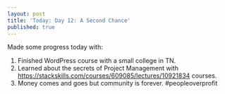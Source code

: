 ```yaml
---
layout: post
title: 'Today: Day 12: A Second Chance'
published: true
---
```


Made some progress today with:
1. Finished WordPress course with a small college in TN.
2. Learned about the secrets of Project Management with <a>https://stackskills.com/courses/609085/lectures/10921834</a> courses.
3. Money comes and goes but community is forever. #peopleoverprofit
